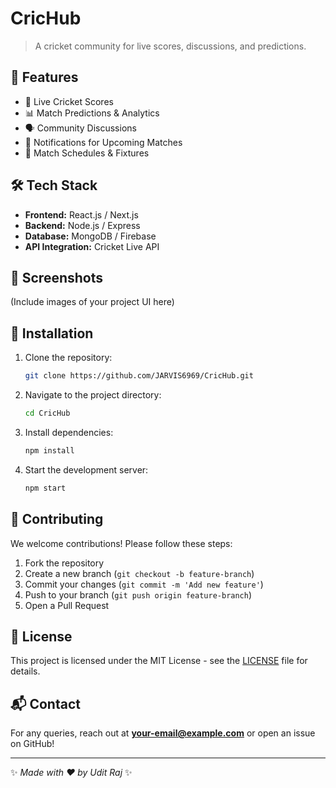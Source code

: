 # CricHub

> A cricket community for live scores, discussions, and predictions.

## 🚀 Features
- 🏏 Live Cricket Scores
- 📊 Match Predictions & Analytics
- 🗣 Community Discussions
- 🔔 Notifications for Upcoming Matches
- 📅 Match Schedules & Fixtures

## 🛠 Tech Stack
- **Frontend:** React.js / Next.js
- **Backend:** Node.js / Express
- **Database:** MongoDB / Firebase
- **API Integration:** Cricket Live API

## 📸 Screenshots
(Include images of your project UI here)

## 🔧 Installation
1. Clone the repository:
   ```sh
   git clone https://github.com/JARVIS6969/CricHub.git
   ```
2. Navigate to the project directory:
   ```sh
   cd CricHub
   ```
3. Install dependencies:
   ```sh
   npm install
   ```
4. Start the development server:
   ```sh
   npm start
   ```

## 🤝 Contributing
We welcome contributions! Please follow these steps:
1. Fork the repository
2. Create a new branch (`git checkout -b feature-branch`)
3. Commit your changes (`git commit -m 'Add new feature'`)
4. Push to your branch (`git push origin feature-branch`)
5. Open a Pull Request

## 📜 License
This project is licensed under the MIT License - see the [LICENSE](./license) file for details.

## 📬 Contact
For any queries, reach out at **your-email@example.com** or open an issue on GitHub!

---

✨ _Made with ❤️ by Udit Raj_ ✨

